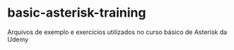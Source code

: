 # basic-asterisk-training
Arquivos de exemplo e exercícios utilizados no curso básico de Asterisk da Udemy
